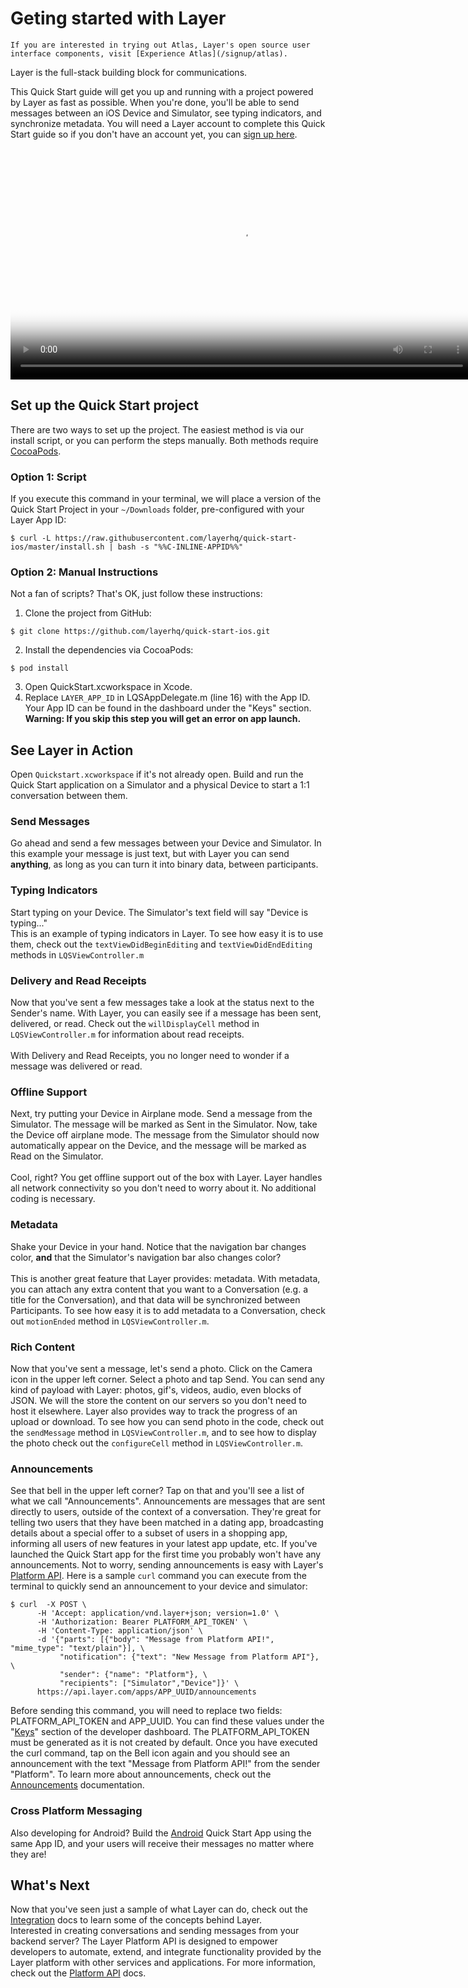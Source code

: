 # Geting started with Layer

```emphasis
If you are interested in trying out Atlas, Layer's open source user interface components, visit [Experience Atlas](/signup/atlas).
```
Layer is the full-stack building block for communications.</br>

This Quick Start guide will get you up and running with a project powered by Layer as fast as possible. When you're done, you'll be able to send messages between an iOS Device and Simulator, see typing indicators, and synchronize metadata. You will need a Layer account to complete this Quick Start guide so if you don't have an account yet, you can [sign up here](https://developer.layer.com/signup).

<video controls poster="https://s3.amazonaws.com/static.layer.com/web/docs/ios/quick-start.png" style="width:740px;">
  <source src="https://s3.amazonaws.com/static.layer.com/web/docs/ios/quick-start.mp4" type="video/mp4"/>
  <source src="https://s3.amazonaws.com/static.layer.com/web/docs/ios/quick-start.webm" type="video/webm"/>
</video>

## Set up the Quick Start project
There are two ways to set up the project. The easiest method is via our install script, or you can perform the steps manually. Both methods require [CocoaPods](http://cocoapods.org).

### Option 1: Script
If you execute this command in your terminal, we will place a version of the Quick Start Project in your `~/Downloads` folder, pre-configured with your Layer App ID:<br/>
```console
$ curl -L https://raw.githubusercontent.com/layerhq/quick-start-ios/master/install.sh | bash -s "%%C-INLINE-APPID%%"
```
### Option 2: Manual Instructions
Not a fan of scripts? That's OK, just follow these instructions:<br/>

1. Clone the project from GitHub:

  ```console
  $ git clone https://github.com/layerhq/quick-start-ios.git
  ```
2. Install the dependencies via CocoaPods:

  ```console
  $ pod install
  ```
3. Open QuickStart.xcworkspace in Xcode.
4. Replace `LAYER_APP_ID` in LQSAppDelegate.m (line 16) with the App ID. Your App ID can be found in the dashboard under the "Keys" section.</br>
  **Warning: If you skip this step you will get an error on app launch.**

## See Layer in Action
Open `Quickstart.xcworkspace` if it's not already open. Build and run the Quick Start application on a Simulator and a physical Device to start a 1:1 conversation between them.
### Send Messages
Go ahead and send a few messages between your Device and Simulator. In this example your message is just text, but with Layer you can send **anything**, as long as you can turn it into binary data, between participants.
### Typing Indicators
Start typing on your Device. The Simulator's text field will say "Device is typing..."</br>
This is an example of typing indicators in Layer. To see how easy it is to use them, check out the `textViewDidBeginEditing` and `textViewDidEndEditing` methods in `LQSViewController.m`
### Delivery and Read Receipts
Now that you've sent a few messages take a look at the status next to the Sender's name.  With Layer, you can easily see if a message has been sent, delivered, or read. Check out the `willDisplayCell` method in `LQSViewController.m` for information about read receipts.<br><br>
With Delivery and Read Receipts, you no longer need to wonder if a message was delivered or read.
### Offline Support
Next, try putting your Device in Airplane mode.  Send a message from the Simulator. The message will be marked as Sent in the Simulator.  Now, take the Device off airplane mode.  The message from the Simulator should now automatically appear on the Device, and the message will be marked as Read on the Simulator.<br><br>
Cool, right? You get offline support out of the box with Layer. Layer handles all network connectivity so you don't need to worry about it. No additional coding is necessary.
### Metadata
Shake your Device in your hand. Notice that the navigation bar changes color, **and** that the Simulator's navigation bar also changes color?<br><br>
This is another great feature that Layer provides: metadata. With metadata, you can attach any extra content that you want to a Conversation (e.g. a title for the Conversation), and that data will be synchronized between Participants.
To see how easy it is to add metadata to a Conversation, check out `motionEnded` method in `LQSViewController.m`.
### Rich Content
Now that you've sent a message, let's send a photo. Click on the Camera icon in the upper left corner.  Select a photo and tap Send. You can send any kind of payload with Layer: photos, gif's, videos, audio, even blocks of JSON. We will the store the content on our servers so you don't need to host it elsewhere. Layer also provides way to track the progress of an upload or download. To see how you can send photo in the code, check out the `sendMessage`  method in `LQSViewController.m`, and to see how to display the photo check out the `configureCell` method in  `LQSViewController.m`.
### Announcements
See that bell in the upper left corner? Tap on that and you'll see a list of what we call "Announcements". Announcements are messages that are sent directly to users, outside of the context of a conversation. They're great for telling two users that they have been matched in a dating app, broadcasting details about a special offer to a subset of users in a shopping app, informing all users of new features in your latest app update, etc. If you've launched the Quick Start app for the first time you probably won't have any announcements. Not to worry, sending announcements is easy with Layer's [Platform API](https://developer.layer.com/docs/platform). Here is a sample `curl` command you can execute from the terminal to quickly send an announcement to your device and simulator:
```console
$ curl  -X POST \
      -H 'Accept: application/vnd.layer+json; version=1.0' \
      -H 'Authorization: Bearer PLATFORM_API_TOKEN' \
      -H 'Content-Type: application/json' \
      -d '{"parts": [{"body": "Message from Platform API!", "mime_type": "text/plain"}], \
           "notification": {"text": "New Message from Platform API"}, \
           "sender": {"name": "Platform"}, \
           "recipients": ["Simulator","Device"]}' \
      https://api.layer.com/apps/APP_UUID/announcements
```
 Before sending this command, you will need to replace two fields: PLATFORM_API_TOKEN and APP_UUID. You can find these values under the "[Keys](https://developer.layer.com/projects/keys)" section of the developer dashboard. The PLATFORM_API_TOKEN must be generated as it is not created by default. Once you have executed the curl command, tap on the Bell icon again and you should see an announcement with the text "Message from Platform API!" from the sender "Platform". To learn more about announcements, check out the [Announcements](https://developer.layer.com/docs/platform#send-an-announcement) documentation. 
### Cross Platform Messaging
Also developing for Android? Build the [Android](/docs/android) Quick Start App using the same App ID, and your users will receive their messages no matter where they are!

## What's Next
Now that you've seen just a sample of what Layer can do, check out the [Integration](/docs/ios/integration) docs to learn some of the concepts behind Layer.<br/>
Interested in creating conversations and sending messages from your backend server?  The Layer Platform API is designed to empower developers to automate, extend, and integrate functionality provided by the Layer platform with other services and applications. For more information, check out the [Platform API](/docs/platform) docs.
